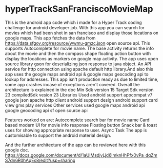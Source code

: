# hyperTrackSanFranciscoMovieMap
This is the android app code which i made for a Hyper Track coding challenge for android developer job. With this app you can search for movies which had been shot in san francisco and display those locations on google maps. This app fetches the data from https://data.sfgov.org/resource/wwmu-gmzc.json open source api. This supports Autocomplete for movie name. The base activity returns the info about the movie and then the compass shape floating action button with display the locations as markers on google map activity. The app uses open source library gson for deserializing json response to java object. An API service for http connection using apache default http library.And also this app uses the google maps android api &amp; google maps geocoding api to lookup for addresses. This app isn't production ready as due to limited time, some app crashes incase of exceptions aren't covered. Overall the architecture is explained in the doc
Min Sdk version 15
Target Sdk version 23
compiledSdk vesion 23
Libraries Used
android support appcompat v7
google json
apache http client
android support design
android support card view
gms play services
Other services used
google maps android api
google geocoding api
sf open source api

Features worked on are:
Autocomplete search bar for movie name
Card based modern UI for movie info response
Floating button
Snack bar & toast uses for showing appropriate response to user.
Async Task
The app is customisable to support the android material design.

And the further architecture of the app can be reviewed here with this google doc.
https://docs.google.com/document/d/1aUIMsdjvLjd6lmknHhPfx0vPa_dqZmS7dn6R0hAqEs8/edit?usp=sharing
